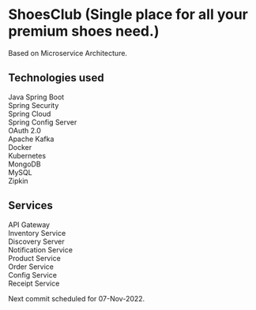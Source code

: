 # ShoesClub (Single place for all your premium shoes need.)

Based on Microservice Architecture.

## Technologies used
Java 
Spring Boot  
Spring Security  
Spring Cloud  
Spring Config Server  
OAuth 2.0  
Apache Kafka  
Docker  
Kubernetes  
MongoDB  
MySQL  
Zipkin 

## Services
API Gateway  
Inventory Service  
Discovery Server  
Notification Service  
Product Service  
Order Service  
Config Service  
Receipt Service

Next commit scheduled for 07-Nov-2022. 

